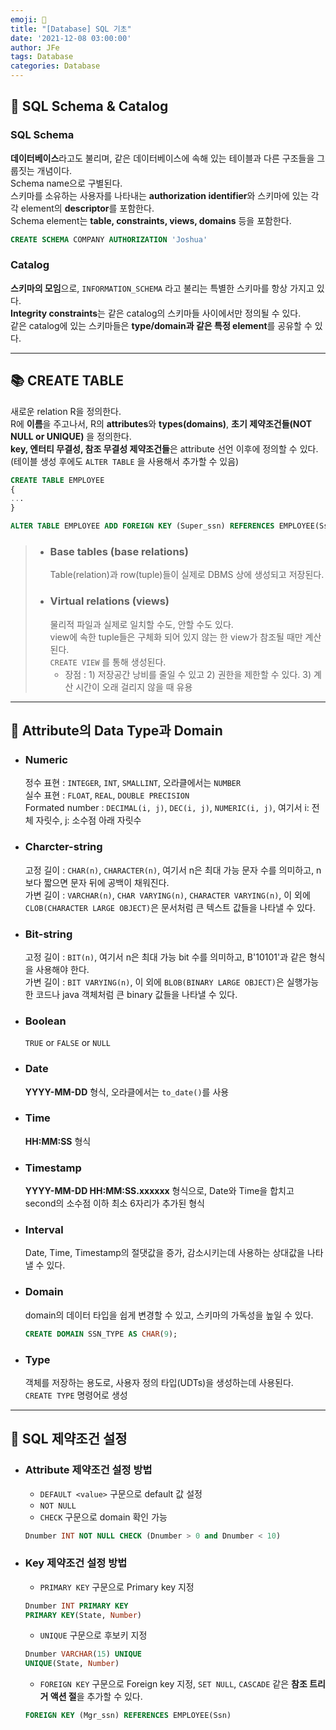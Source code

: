```yaml
---
emoji: 🏫
title: "[Database] SQL 기초"
date: '2021-12-08 03:00:00'
author: JFe
tags: Database
categories: Database
---
```


## 📃 SQL Schema & Catalog

### SQL Schema
**데이터베이스**라고도 불리며, 같은 데이터베이스에 속해 있는 테이블과 다른 구조들을 그룹짓는 개념이다.  
Schema name으로 구별된다.  
스키마를 소유하는 사용자를 나타내는 **authorization identifier**와 스키마에 있는 각각 element의 **descriptor**를 포함한다.  
Schema element는 **table, constraints, views, domains** 등을 포함한다.  
```sql
CREATE SCHEMA COMPANY AUTHORIZATION 'Joshua'
```

### Catalog
**스키마의 모임**으로, `INFORMATION_SCHEMA` 라고 불리는 특별한 스키마를 항상 가지고 있다.  
**Integrity constraints**는 같은 catalog의 스키마들 사이에서만 정의될 수 있다.  
같은 catalog에 있는 스키마들은 **type/domain과 같은 특정 element**를 공유할 수 있다.  

---

## 📚 CREATE TABLE

새로운 relation R을 정의한다.  
R에 **이름**을 주고나서, R의 **attributes**와 **types(domains)**, **초기 제약조건들(NOT NULL or UNIQUE)** 을 정의한다.  
**key, 엔터티 무결성, 참조 무결성 제약조건들**은 attribute 선언 이후에 정의할 수 있다.  
(테이블 생성 후에도 `ALTER TABLE` 을 사용해서 추가할 수 있음)  
```sql
CREATE TABLE EMPLOYEE 
{
...
}
```
```sql
ALTER TABLE EMPLOYEE ADD FOREIGN KEY (Super_ssn) REFERENCES EMPLOYEE(Ssn);
```

> * ### Base tables (base relations)  
>   Table(relation)과 row(tuple)들이 실제로 DBMS 상에 생성되고 저장된다.  
> * ### Virtual relations (views)  
>   물리적 파일과 실제로 일치할 수도, 안할 수도 있다.  
>   view에 속한 tuple들은 구체화 되어 있지 않는 한 view가 참조될 때만 계산된다.  
>   `CREATE VIEW` 를 통해 생성된다.  
>   - 장점 : 1) 저장공간 낭비를 줄일 수 있고 2) 권한을 제한할 수 있다. 3) 계산 시간이 오래 걸리지 않을 때 유용  

---

## 🧩 Attribute의 Data Type과 Domain

* ### Numeric  
  정수 표현 : `INTEGER`, `INT`, `SMALLINT`, 오라클에서는 `NUMBER`  
  실수 표현 : `FLOAT`, `REAL`, `DOUBLE PRECISION`  
  Formated number : `DECIMAL(i, j)`, `DEC(i, j)`, `NUMERIC(i, j)`, 여기서 i: 전체 자릿수, j: 소수점 아래 자릿수  

* ### Charcter-string  
  고정 길이 : `CHAR(n)`, `CHARACTER(n)`, 여기서 n은 최대 가능 문자 수를 의미하고, n보다 짧으면 문자 뒤에 공백이 채워진다.  
  가변 길이 : `VARCHAR(n)`, `CHAR VARYING(n)`, `CHARACTER VARYING(n)`, 이 외에 `CLOB(CHARACTER LARGE OBJECT)`은 문서처럼 큰 텍스트 값들을 나타낼 수 있다.  

* ### Bit-string  
  고정 길이 : `BIT(n)`, 여기서 n은 최대 가능 bit 수를 의미하고, B'10101'과 같은 형식을 사용해야 한다.  
  가변 길이 : `BIT VARYING(n)`, 이 외에 `BLOB(BINARY LARGE OBJECT)`은 실행가능한 코드나 java 객체처럼 큰 binary 값들을 나타낼 수 있다.  

* ### Boolean  
  `TRUE` or `FALSE` or `NULL`  
  
* ### Date  
  **YYYY-MM-DD** 형식, 오라클에서는 `to_date()`를 사용  
  
* ### Time  
  **HH:MM:SS** 형식  
  
* ### Timestamp  
  **YYYY-MM-DD HH:MM:SS.xxxxxx** 형식으로, Date와 Time을 합치고 second의 소수점 이하 최소 6자리가 추가된 형식  

* ### Interval  
  Date, Time, Timestamp의 절댓값을 증가, 감소시키는데 사용하는 상대값을 나타낼 수 있다.  

* ### Domain  
  domain의 데이터 타입을 쉽게 변경할 수 있고, 스키마의 가독성을 높일 수 있다.  
  ```sql
  CREATE DOMAIN SSN_TYPE AS CHAR(9);
  ```

* ### Type  
  객체를 저장하는 용도로, 사용자 정의 타입(UDTs)을 생성하는데 사용된다.  
  `CREATE TYPE` 명령어로 생성  

---

## 🚧 SQL 제약조건 설정

* ### Attribute 제약조건 설정 방법  
  - `DEFAULT <value>` 구문으로 default 값 설정  
  - `NOT NULL`  
  - `CHECK` 구문으로 domain 확인 가능  
  ```sql
  Dnumber INT NOT NULL CHECK (Dnumber > 0 and Dnumber < 10)
  ```

* ### Key 제약조건 설정 방법  
  - `PRIMARY KEY` 구문으로 Primary key 지정  
  ```sql
  Dnumber INT PRIMARY KEY
  PRIMARY KEY(State, Number)
  ```

  - `UNIQUE` 구문으로 후보키 지정  
  ```sql
  Dnumber VARCHAR(15) UNIQUE
  UNIQUE(State, Number)
  ```

  - `FOREIGN KEY` 구문으로 Foreign key 지정, `SET NULL`, `CASCADE` 같은 **참조 트리거 액션 절**을 추가할 수 있다.  
  ```sql
  FOREIGN KEY (Mgr_ssn) REFERENCES EMPLOYEE(Ssn)
  ```

```toc
```